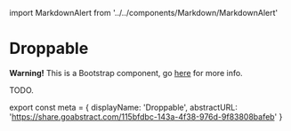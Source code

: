 import MarkdownAlert from '../../components/Markdown/MarkdownAlert'

# Droppable

<MarkdownAlert warning>
  <strong>Warning!</strong> This is a Bootstrap component, go <a href="https://bootstrap.transferwise.com/components/#droppable">here</a> for more info.
</MarkdownAlert>

TODO.

export const meta = {
  displayName: 'Droppable',
  abstractURL: 'https://share.goabstract.com/115bfdbc-143a-4f38-976d-9f83808bafeb'
}
